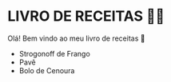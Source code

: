 # LIVRO DE RECEITAS 🧑‍🍳
Olá! Bem vindo ao meu livro de receitas 💁
- Strogonoff de Frango
- Pavê
- Bolo de Cenoura 
